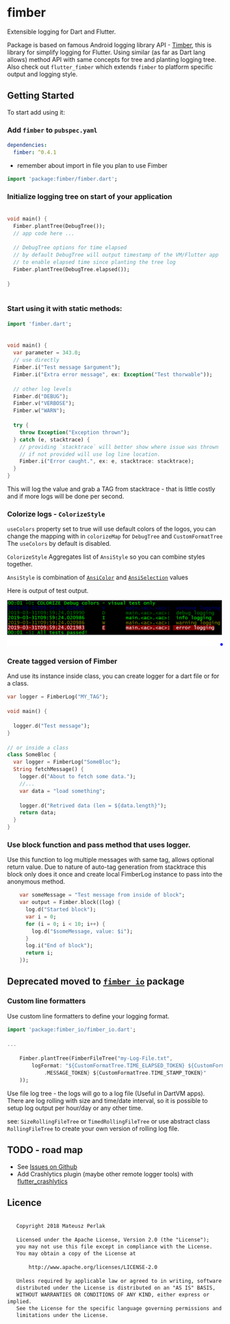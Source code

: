 # fimber 

Extensible logging for Dart and Flutter.

Package is based on famous Android logging library API - [Timber](https://github.com/JakeWharton/timber), this is library for simplify logging for Flutter.
Using similar (as far as Dart lang allows) method API with same concepts for tree and planting logging tree.
Also check out `flutter_fimber` which extends `fimber` to platform specific output and logging style.

## Getting Started

To start add using it:
### Add `fimber` to `pubspec.yaml` 
```yaml
dependencies:
  fimber: ^0.4.1
  ```
- remember about import in file you plan to use Fimber
```dart
import 'package:fimber/fimber.dart';

```

### Initialize logging tree on start of your application

```dart

void main() {
  Fimber.plantTree(DebugTree());
  // app code here ...
  
  // DebugTree options for time elapsed
  // by default DebugTree will output timestamp of the VM/Flutter app
  // to enable elapsed time since planting the tree log
  Fimber.plantTree(DebugTree.elapsed());
  
}
 
```

### Start using it with static methods:

```dart
import 'fimber.dart';


void main() {
  var parameter = 343.0;
  // use directly
  Fimber.i("Test message $argument");
  Fimber.i("Extra error message", ex: Exception("Test thorwable"));
  
  // other log levels
  Fimber.d("DEBUG");
  Fimber.v("VERBOSE");
  Fimber.w("WARN");
  
  try {
    throw Exception("Exception thrown");
  } catch (e, stacktrace) {
    // providing `stacktrace` will better show where issue was thrown
    // if not provided will use log line location.
    Fimber.i("Error caught.", ex: e, stacktrace: stacktrace);
  }
}

```

This will log the value and grab a TAG from stacktrace - that is little costly and if more logs will be done per second.

### Colorize logs - `ColorizeStyle`

`useColors` property set to true will use default colors of the logos, you can change the mapping with in `colorizeMap` for `DebugTree` and `CustomFormatTree`
The `useColors` by default is disabled.

`ColorizeStyle` Aggregates list of `AnsiStyle` so you can combine styles together.

`AnsiStyle` is combination of [`AnsiColor`](lib/colorize.dart) and [`AnsiSelection`](lib/colorize.dart) values

Here is output of test output.

![Colorize Test Output](doc/colorize_fimber_test.PNG "Colorize Test Output")


### Create tagged version of Fimber 

And use its instance inside class, you can create logger for a dart file or for a class.

```dart
var logger = FimberLog("MY_TAG");

void main() {
  
  logger.d("Test message");
}

// or inside a class
class SomeBloc {
  var logger = FimberLog("SomeBloc");
  String fetchMessage() {
    logger.d("About to fetch some data.");
    //...
    var data = "load something";

    logger.d("Retrived data (len = ${data.length}");
    return data;
  }
}
```

### Use block function and pass method that uses logger.

Use this function to log multiple messages with same tag, allows optional return value.
Due to nature of auto-tag generation from stacktrace this block only does it once and create local FimberLog instance to pass into the anonymous method.

```dart
    var someMessage = "Test message from inside of block";
    var output = Fimber.block((log) {
      log.d("Started block");
      var i = 0;
      for (i = 0; i < 10; i++) {
        log.d("$someMessage, value: $i");
      }
      log.i("End of block");
      return i;
    });
```

## **Deprecated** moved to [`fimber_io`](https://pub.dev/packages/fimber_io/) package

### Custom line formatters 

Use custom line formatters to define your logging format.

```dart
import 'package:fimber_io/fimber_io.dart';

...

    Fimber.plantTree(FimberFileTree("my-Log-File.txt",
        logFormat: "${CustomFormatTree.TIME_ELAPSED_TOKEN} ${CustomFormatTree
            .MESSAGE_TOKEN} ${CustomFormatTree.TIME_STAMP_TOKEN}"
    ));
```

Use file log tree - the logs will go to a log file (Useful in DartVM apps).
There are log rolling with size and time/date interval, so it is possible to setup log output per hour/day or any other time.

see: `SizeRollingFileTree` or `TimedRollingFileTree` or use abstract class `RollingFileTree` to create your own version of rolling log file.


## TODO - road map

- See  [Issues on Github](https://github.com/magillus/flutter-fimber/issues)
- Add Crashlytics plugin (maybe other remote logger tools) with [flutter_crashlytics](https://pub.dartlang.org/packages/flutter_crashlytics)

## Licence

```

   Copyright 2018 Mateusz Perlak

   Licensed under the Apache License, Version 2.0 (the "License");
   you may not use this file except in compliance with the License.
   You may obtain a copy of the License at

       http://www.apache.org/licenses/LICENSE-2.0

   Unless required by applicable law or agreed to in writing, software
   distributed under the License is distributed on an "AS IS" BASIS,
   WITHOUT WARRANTIES OR CONDITIONS OF ANY KIND, either express or implied.
   See the License for the specific language governing permissions and
   limitations under the License.
```
